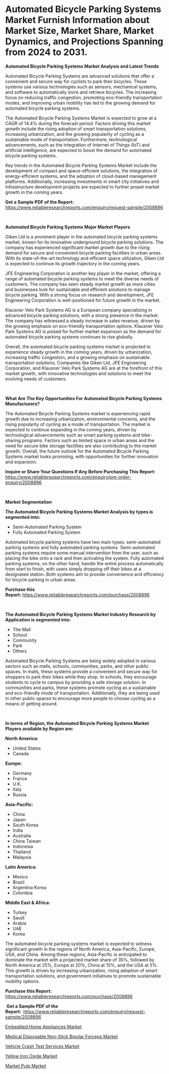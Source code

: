 <p><h1>Automated Bicycle Parking Systems Market Furnish Information about Market Size, Market Share, Market Dynamics, and Projections Spanning from 2024 to 2031.</h1></p><p><strong>Automated Bicycle Parking Systems Market Analysis and Latest Trends</strong></p>
<p><p>Automated Bicycle Parking Systems are advanced solutions that offer a convenient and secure way for cyclists to park their bicycles. These systems use various technologies such as sensors, mechanical systems, and software to automatically store and retrieve bicycles. The increasing focus on reducing traffic congestion, promoting eco-friendly transportation modes, and improving urban mobility has led to the growing demand for automated bicycle parking systems.</p><p>The Automated Bicycle Parking Systems Market is expected to grow at a CAGR of 14.4% during the forecast period. Factors driving this market growth include the rising adoption of smart transportation solutions, increasing urbanization, and the growing popularity of cycling as a sustainable mode of transportation. Furthermore, technological advancements, such as the integration of Internet of Things (IoT) and artificial intelligence, are expected to boost the demand for automated bicycle parking systems.</p><p>Key trends in the Automated Bicycle Parking Systems Market include the development of compact and space-efficient solutions, the integration of energy-efficient systems, and the adoption of cloud-based management platforms. Additionally, increasing investments in smart city initiatives and infrastructure development projects are expected to further propel market growth in the coming years.</p></p>
<p><strong>Get a Sample PDF of the Report:&nbsp;</strong> <a href="https://www.reliableresearchreports.com/enquiry/request-sample/2008896">https://www.reliableresearchreports.com/enquiry/request-sample/2008896</a></p>
<p>&nbsp;</p>
<p><strong>Automated Bicycle Parking Systems Major Market Players</strong></p>
<p><p>Giken Ltd is a prominent player in the automated bicycle parking systems market, known for its innovative underground bicycle parking solutions. The company has experienced significant market growth due to the rising demand for secure and convenient bicycle parking facilities in urban areas. With its state-of-the-art technology and efficient space utilization, Giken Ltd is expected to continue its growth trajectory in the coming years.</p><p>JFE Engineering Corporation is another key player in the market, offering a range of automated bicycle parking systems to meet the diverse needs of customers. The company has seen steady market growth as more cities and businesses look for sustainable and efficient solutions to manage bicycle parking. With a strong focus on research and development, JFE Engineering Corporation is well-positioned for future growth in the market.</p><p>Klausner Velo Park Systems AG is a European company specializing in advanced bicycle parking solutions, with a strong presence in the market. The company has witnessed a steady increase in sales revenue, driven by the growing emphasis on eco-friendly transportation options. Klausner Velo Park Systems AG is poised for further market expansion as the demand for automated bicycle parking systems continues to rise globally.</p><p>Overall, the automated bicycle parking systems market is projected to experience steady growth in the coming years, driven by urbanization, increasing traffic congestion, and a growing emphasis on sustainable transportation solutions. Companies like Giken Ltd, JFE Engineering Corporation, and Klausner Velo Park Systems AG are at the forefront of this market growth, with innovative technologies and solutions to meet the evolving needs of customers.</p></p>
<p>&nbsp;</p>
<p><strong>What Are The Key Opportunities For Automated Bicycle Parking Systems Manufacturers?</strong></p>
<p><p>The Automated Bicycle Parking Systems market is experiencing rapid growth due to increasing urbanization, environmental concerns, and the rising popularity of cycling as a mode of transportation. The market is expected to continue expanding in the coming years, driven by technological advancements such as smart parking systems and bike-sharing programs. Factors such as limited space in urban areas and the need for secure bike storage facilities are also contributing to the market growth. Overall, the future outlook for the Automated Bicycle Parking Systems market looks promising, with opportunities for further innovation and expansion.</p></p>
<p><strong>Inquire or Share Your Questions If Any Before Purchasing This Report:</strong> <a href="https://www.reliableresearchreports.com/enquiry/pre-order-enquiry/2008896">https://www.reliableresearchreports.com/enquiry/pre-order-enquiry/2008896</a></p>
<p>&nbsp;</p>
<p><strong>Market Segmentation</strong></p>
<p><strong>The Automated Bicycle Parking Systems Market Analysis by types is segmented into:</strong></p>
<p><ul><li>Semi-Automated Parking System</li><li>Fully Automated Parking System</li></ul></p>
<p><p>Automated bicycle parking systems have two main types: semi-automated parking systems and fully automated parking systems. Semi-automated parking systems require some manual intervention from the user, such as placing the bike onto a rack and then activating the system. Fully automated parking systems, on the other hand, handle the entire process automatically from start to finish, with users simply dropping off their bikes at a designated station. Both systems aim to provide convenience and efficiency for bicycle parking in urban areas.</p></p>
<p><strong>Purchase this Report:&nbsp;</strong><a href="https://www.reliableresearchreports.com/purchase/2008896">https://www.reliableresearchreports.com/purchase/2008896</a></p>
<p>&nbsp;</p>
<p><strong>The Automated Bicycle Parking Systems Market Industry Research by Application is segmented into:</strong></p>
<p><ul><li>The Mall</li><li>School</li><li>Community</li><li>Park</li><li>Others</li></ul></p>
<p><p>Automated Bicycle Parking Systems are being widely adopted in various sectors such as malls, schools, communities, parks, and other public spaces. In malls, these systems provide a convenient and secure way for shoppers to park their bikes while they shop. In schools, they encourage students to cycle to campus by providing a safe storage solution. In communities and parks, these systems promote cycling as a sustainable and eco-friendly mode of transportation. Additionally, they are being used in other public spaces to encourage more people to choose cycling as a means of getting around.</p></p>
<p>&nbsp;</p>
<p><strong>In terms of Region, the Automated Bicycle Parking Systems Market Players available by Region are:</strong></p>
<p>
    <p> <strong> North America: </strong>
        <ul>
            <li>United States</li>
            <li>Canada</li>
        </ul>
        </p> 
    <p> <strong> Europe: </strong>
        <ul>
            <li>Germany</li>
            <li>France</li>
            <li>U.K.</li>
            <li>Italy</li>
            <li>Russia</li>
        </ul>
        </p> 
    <p> <strong> Asia-Pacific: </strong>
        <ul>
            <li>China</li>
            <li>Japan</li>
            <li>South Korea</li>
            <li>India</li>
            <li>Australia</li>
            <li>China Taiwan</li>
            <li>Indonesia</li>
            <li>Thailand</li>
            <li>Malaysia</li>
        </ul>
        </p> 
    <p> <strong> Latin America: </strong>
        <ul>
            <li>Mexico</li>
            <li>Brazil</li>
            <li>Argentina Korea</li>
            <li>Colombia</li>
        </ul>
        </p> 
    <p> <strong> Middle East & Africa: </strong>
        <ul>
            <li>Turkey</li>
            <li>Saudi</li>
            <li>Arabia</li>
            <li>UAE</li>
            <li>Korea</li>
        </ul>
    </p>
    </p>
<p><p>The automated bicycle parking systems market is expected to witness significant growth in the regions of North America, Asia-Pacific, Europe, USA, and China. Among these regions, Asia-Pacific is anticipated to dominate the market with a projected market share of 35%, followed by North America at 25%, Europe at 20%, China at 15%, and the USA at 5%. This growth is driven by increasing urbanization, rising adoption of smart transportation solutions, and government initiatives to promote sustainable mobility options.</p></p>
<p><strong>Purchase this Report: </strong><a href="https://www.reliableresearchreports.com/purchase/2008896">https://www.reliableresearchreports.com/purchase/2008896</a></p>
<p>&nbsp;<strong>Get a Sample PDF of the Report:&nbsp;&nbsp;</strong><a href="https://www.reliableresearchreports.com/enquiry/request-sample/2008896">https://www.reliableresearchreports.com/enquiry/request-sample/2008896</a></p>
<p><strong></strong></p>
<p><p><a href="https://cautious-neon-760.notion.site/Embedded-Home-Appliances-Market-Centers-on-Aspects-such-as-Market-Growth-Market-Share-Market-Oppor-aa775bf2309f447680d504e652fb33e2">Embedded Home Appliances Market</a></p><p><a href="https://frill-swim-3cd.notion.site/Medical-Disposable-Non-Stick-Bipolar-Forceps-Market-Share-Market-New-Trends-Analysis-Report-By-Typ-0769e2aaefa3499c8579582d67449427">Medical Disposable Non-Stick Bipolar Forceps Market</a></p><p><a href="https://spotless-saver-8fd.notion.site/Vehicle-Crash-Test-Services-Market-Size-Share-Trends-Analysis-Report-By-Application-Regional-Out-642da51a2b9a45849372afb200db963a">Vehicle Crash Test Services Market</a></p><p><a href="https://view.publitas.com/reportprime-1/yellow-iron-oxide-market-provides-detailed-segmentation-of-this-market-based-on-type-application-and-region-and-forecast-for-the-period-from-2024-2031/">Yellow Iron Oxide Market</a></p><p><a href="https://view.publitas.com/reportprime-1/market-pulp-market-size-furnishes-valuable-information-encompassing-market-share-market-trends-and-projections-spanning-from-2024-to-2031/">Market Pulp Market</a></p></p>